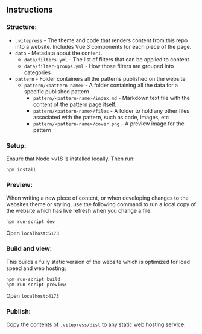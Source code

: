 ## Instructions

### Structure:

- `.vitepress` - The theme and code that renders content from this repo into a website. Includes Vue 3 components for each piece of the page.
- `data` - Metadata about the content.
   - `data/filters.yml` - The list of filters that can be applied to content
   - `data/filter-groups.yml` - How those filters are grouped into categories
- `pattern` - Folder containers all the patterns published on the website
   - `pattern/<pattern-name>` - A folder containing all the data for a specific published pattern
     - `pattern/<pattern-name>/index.md` - Markdown text file with the content of the pattern page itself.
     - `pattern/<pattern-name>/files` - A folder to hold any other files associated with the pattern, such as code, images, etc
     - `pattern/<pattern-name>/cover.png` - A preview image for the pattern

### Setup:

Ensure that Node >v18 is installed locally. Then run:

```
npm install
```

### Preview:

When writing a new piece of content, or when developing changes to the websites theme or styling, use the following command to run a local copy of the website which has live refresh when you change a file:

```
npm run-script dev
```

Open `localhost:5173`

### Build and view:

This builds a fully static version of the website which is optimized for load speed and web hosting:

```
npm run-script build
npm run-script preview
```

Open `localhost:4173`

### Publish:

Copy the contents of `.vitepress/dist` to any static web hosting service.